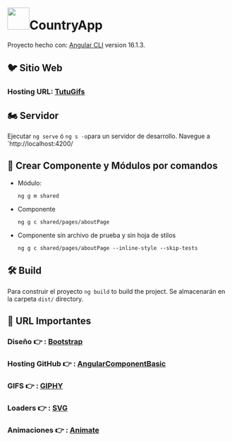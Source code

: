 # <img src="https://img.icons8.com/?size=512&id=oa4PbudmGzeQ&format=png" width="50">CountryApp
Proyecto hecho con: [Angular CLI](https://github.com/angular/angular-cli) version 16.1.3.

## 🐦 Sitio Web
### Hosting URL:  [TutuGifs](https://tutu-gifs.netlify.app/) 

## 🏍 Servidor

Ejecutar `ng serve` ó `ng s -o`para un servidor de desarrollo. Navegue a `http://localhost:4200/


## 📌 Crear Componente y Módulos por comandos

* Módulo:
  ```
  ng g m shared
  ```
* Componente
  ```
  ng g c shared/pages/aboutPage
  ```
* Componente sin archivo de prueba y sin hoja de stilos
  ```
  ng g c shared/pages/aboutPage --inline-style --skip-tests
  ```
    

## 🛠 Build

Para construir el proyecto `ng build` to build the project. Se almacenarán en la carpeta  `dist/` directory.

## 🎱 URL Importantes
### Diseño 👉 :  [Bootstrap](https://getbootstrap.com/) 
### Hosting GitHub 👉  : [AngularComponentBasic](https://cintutudev.github.io/AngularComponentBasic) 
### GIFS  👉 : [GIPHY](https://developers.giphy.com/) 
### Loaders  👉 : [SVG](https://samherbert.net/svg-loaders/)
### Animaciones  👉 : [Animate](https://animate.style/)
